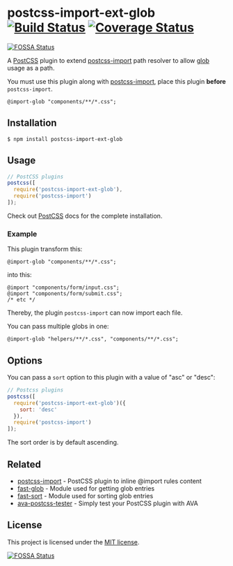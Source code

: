 # postcss-import-ext-glob [![Build Status][travis badge]][travis link] [![Coverage Status][coveralls badge]][coveralls link]
[![FOSSA Status](https://app.fossa.io/api/projects/git%2Bgithub.com%2Fdimitrinicolas%2Fpostcss-import-ext-glob.svg?type=shield)](https://app.fossa.io/projects/git%2Bgithub.com%2Fdimitrinicolas%2Fpostcss-import-ext-glob?ref=badge_shield)

A [PostCSS][postcss] plugin to extend [postcss-import][postcss-import] path 
resolver to allow [glob][glob ref] usage as a path.

You must use this plugin along with [postcss-import][postcss-import], place 
this plugin **before** `postcss-import`.

```pcss
@import-glob "components/**/*.css";
```

## Installation

```console
$ npm install postcss-import-ext-glob
```

## Usage

```js
// PostCSS plugins
postcss([
  require('postcss-import-ext-glob'),
  require('postcss-import')
]);
```

Check out [PostCSS](https://github.com/postcss/postcss) docs for the complete 
installation.

### Example

This plugin transform this:

```pcss
@import-glob "components/**/*.css";
```

into this:

```pcss
@import "components/form/input.css";
@import "components/form/submit.css";
/* etc */
```

Thereby, the plugin `postcss-import` can now import each file.

You can pass multiple globs in one:

```pcss
@import-glob "helpers/**/*.css", "components/**/*.css";
```

## Options

You can pass a `sort` option to this plugin with a value of "asc" or "desc":

```js
// Postcss plugins
postcss([
  require('postcss-import-ext-glob')({
    sort: 'desc'
  }),
  require('postcss-import')
]);
```

The sort order is by default ascending.

## Related

- [postcss-import][postcss-import] - PostCSS plugin to inline @import rules 
content
- [fast-glob][fast-glob] - Module used for getting glob entries
- [fast-sort][fast-sort] - Module used for sorting glob entries
- [ava-postcss-tester][ava-postcss-tester] - Simply test your PostCSS plugin 
with AVA

## License

This project is licensed under the [MIT license](LICENSE).

[travis badge]: https://travis-ci.org/dimitrinicolas/postcss-import-ext-glob.svg?branch=master
[travis link]: https://travis-ci.org/dimitrinicolas/postcss-import-ext-glob
[coveralls badge]: https://coveralls.io/repos/github/dimitrinicolas/postcss-import-ext-glob/badge.svg?branch=master
[coveralls link]: https://coveralls.io/github/dimitrinicolas/postcss-import-ext-glob?branch=master

[postcss]: https://github.com/postcss/postcss
[postcss-import]: https://github.com/postcss/postcss-import
[fast-glob]: https://www.npmjs.com/package/fast-glob
[fast-sort]: https://www.npmjs.com/package/fast-sort
[ava-postcss-tester]: https://github.com/dimitrinicolas/ava-postcss-tester

[glob ref]: https://en.wikipedia.org/wiki/Glob_(programming)


[![FOSSA Status](https://app.fossa.io/api/projects/git%2Bgithub.com%2Fdimitrinicolas%2Fpostcss-import-ext-glob.svg?type=large)](https://app.fossa.io/projects/git%2Bgithub.com%2Fdimitrinicolas%2Fpostcss-import-ext-glob?ref=badge_large)